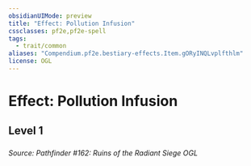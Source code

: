 ```yaml
---
obsidianUIMode: preview
title: "Effect: Pollution Infusion"
cssclasses: pf2e,pf2e-spell
tags:
  - trait/common
aliases: "Compendium.pf2e.bestiary-effects.Item.gORyINQLvplfthlm"
license: OGL
---
```

# Effect: Pollution Infusion
## Level 1
### 








*Source: Pathfinder #162: Ruins of the Radiant Siege*
*OGL*